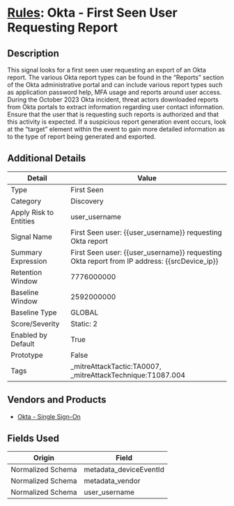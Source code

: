 # [Rules](README.md): Okta - First Seen User Requesting Report

## Description
This signal looks for a first seen user requesting an export of an Okta report. The various Okta report types can be found in the “Reports” section of the Okta administrative portal and can include various report types such as application password help, MFA usage and reports around user access. During the October 2023 Okta incident, threat actors downloaded reports from Okta portals to extract information regarding user contact information. Ensure that the user that is requesting such reports is authorized and that this activity is expected. If a suspicious report generation event occurs, look at the “target” element within the event to gain more detailed information as to the type of report being generated and exported.

## Additional Details
|Detail|Value|
|----|----|
|Type|First Seen|
|Category|Discovery|
|Apply Risk to Entities|user_username|
|Signal Name|First Seen user: {{user_username}} requesting Okta report|
|Summary Expression|First Seen user: {{user_username}} requesting Okta report from IP address: {{srcDevice_ip}}|
|Retention Window|7776000000|
|Baseline Window|2592000000|
|Baseline Type|GLOBAL|
|Score/Severity|Static: 2|
|Enabled by Default|True|
|Prototype|False|
|Tags|_mitreAttackTactic:TA0007, _mitreAttackTechnique:T1087.004|
## Vendors and Products
- [Okta - Single Sign-On](../products/51278354-d6b5-4c8e-a8fd-8197df334e67.md)


## Fields Used

|Origin|Field|
|----|----|
|Normalized Schema|metadata_deviceEventId|
|Normalized Schema|metadata_vendor|
|Normalized Schema|user_username|


